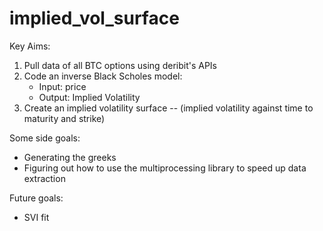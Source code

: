 # implied_vol_surface

Key Aims:

1. Pull data of all BTC options using deribit's APIs
2. Code an inverse Black Scholes model: 
    * Input: price
    * Output: Implied Volatility
3. Create an implied volatility surface -- (implied volatility against time to maturity and strike)


Some side goals:
* Generating the greeks 
* Figuring out how to use the multiprocessing library to speed up data extraction

Future goals:
* SVI fit

